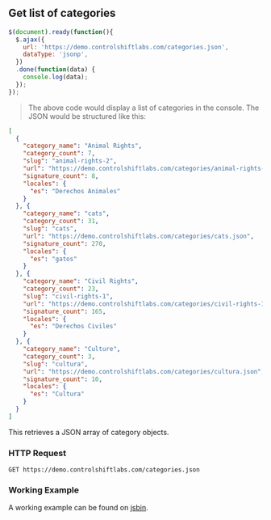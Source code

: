 ## Get list of categories

```js
$(document).ready(function(){
  $.ajax({
    url: 'https://demo.controlshiftlabs.com/categories.json',
    dataType: 'jsonp',
  })
  .done(function(data) {
    console.log(data);
  });
});
```

> The above code would display a list of categories in the console.  The JSON would be structured like this:

```json
[
  {
    "category_name": "Animal Rights",
    "category_count": 7,
    "slug": "animal-rights-2",
    "url": "https://demo.controlshiftlabs.com/categories/animal-rights-2.json",
    "signature_count": 8,
    "locales": {
      "es": "Derechos Animales"
    }
  }, {
    "category_name": "cats",
    "category_count": 31,
    "slug": "cats",
    "url": "https://demo.controlshiftlabs.com/categories/cats.json",
    "signature_count": 270,
    "locales": {
      "es": "gatos"
    }
  }, {
    "category_name": "Civil Rights",
    "category_count": 23,
    "slug": "civil-rights-1",
    "url": "https://demo.controlshiftlabs.com/categories/civil-rights-1.json",
    "signature_count": 165,
    "locales": {
      "es": "Derechos Civiles"
    }
  }, {
    "category_name": "Culture",
    "category_count": 3,
    "slug": "cultura",
    "url": "https://demo.controlshiftlabs.com/categories/cultura.json",
    "signature_count": 10,
    "locales": {
      "es": "Cultura"
    }
  }
]
```

This retrieves a JSON array of category objects.

### HTTP Request

`GET https://demo.controlshiftlabs.com/categories.json`

### Working Example

A working example can be found on [jsbin](#not-implemented).